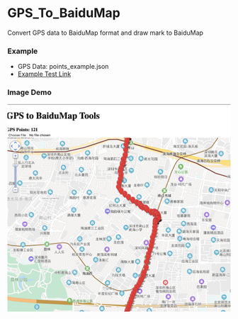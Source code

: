 # GPS_To_BaiduMap
Convert GPS data to BaiduMap format and draw mark to BaiduMap

### Example
- GPS Data: points_example.json
- [Example Test Link](https://douglasxie.github.io/GPS_To_BaiduMap/baidu_map_tool.html)

### Image Demo
![example](https://github.com/DouglasXie/GPS_To_BaiduMap/blob/master/image/example_image.png)
